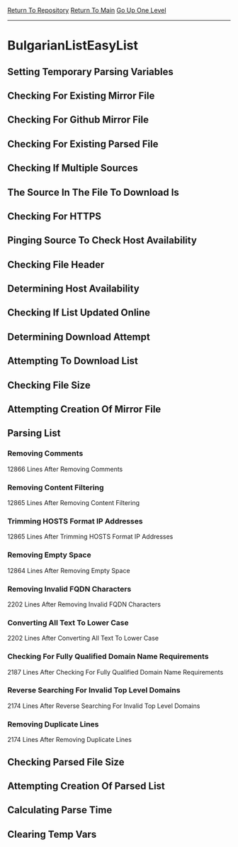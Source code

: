 [Return To Repository](https://github.com/deathbybandaid/piholeparser/)
[Return To Main](https://github.com/deathbybandaid/piholeparser/blob/master/RecentRunLogs/Mainlog.md)
[Go Up One Level](https://github.com/deathbybandaid/piholeparser/blob/master/RecentRunLogs/TopLevelScripts/30-Processing-Blacklists.md)
____________________________________
# BulgarianListEasyList
## Setting Temporary Parsing Variables
## Checking For Existing Mirror File
## Checking For Github Mirror File
## Checking For Existing Parsed File
## Checking If Multiple Sources
## The Source In The File To Download Is
## Checking For HTTPS
## Pinging Source To Check Host Availability
## Checking File Header
## Determining Host Availability
## Checking If List Updated Online
## Determining Download Attempt
## Attempting To Download List
## Checking File Size
## Attempting Creation Of Mirror File
## Parsing List
### Removing Comments
12866 Lines After Removing Comments
### Removing Content Filtering
12865 Lines After Removing Content Filtering
### Trimming HOSTS Format IP Addresses
12865 Lines After Trimming HOSTS Format IP Addresses
### Removing Empty Space
12864 Lines After Removing Empty Space
### Removing Invalid FQDN Characters
2202 Lines After Removing Invalid FQDN Characters
### Converting All Text To Lower Case
2202 Lines After Converting All Text To Lower Case
### Checking For Fully Qualified Domain Name Requirements
2187 Lines After Checking For Fully Qualified Domain Name Requirements
### Reverse Searching For Invalid Top Level Domains
2174 Lines After Reverse Searching For Invalid Top Level Domains
### Removing Duplicate Lines
2174 Lines After Removing Duplicate Lines
## Checking Parsed File Size
## Attempting Creation Of Parsed List
## Calculating Parse Time
## Clearing Temp Vars
